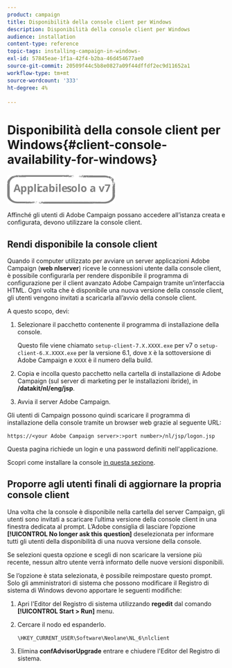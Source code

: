 ```yaml
---
product: campaign
title: Disponibilità della console client per Windows
description: Disponibilità della console client per Windows
audience: installation
content-type: reference
topic-tags: installing-campaign-in-windows-
exl-id: 57845eae-1f1a-42f4-b2ba-46d454677ae0
source-git-commit: 20509f44c5b8e0827a09f44dffdf2ec9d11652a1
workflow-type: tm+mt
source-wordcount: '333'
ht-degree: 4%

---
```


# Disponibilità della console client per Windows{#client-console-availability-for-windows}

![](../../assets/v7-only.svg)

Affinché gli utenti di Adobe Campaign possano accedere all’istanza creata e configurata, devono utilizzare la console client.

## Rendi disponibile la console client

Quando il computer utilizzato per avviare un server applicazioni Adobe Campaign (**web nlserver**) riceve le connessioni utente dalla console client, è possibile configurarla per rendere disponibile il programma di configurazione per il client avanzato Adobe Campaign tramite un’interfaccia HTML. Ogni volta che è disponibile una nuova versione della console client, gli utenti vengono invitati a scaricarla all’avvio della console client.

A questo scopo, devi:

1. Selezionare il pacchetto contenente il programma di installazione della console.

   Questo file viene chiamato `setup-client-7.X.XXXX.exe` per v7 o `setup-client-6.X.XXXX.exe` per la versione 6.1, dove `X` è la sottoversione di Adobe Campaign e `XXXX` è il numero della build.

1. Copia e incolla questo pacchetto nella cartella di installazione di Adobe Campaign (sul server di marketing per le installazioni ibride), in **/datakit/nl/eng/jsp**.
1. Avvia il server Adobe Campaign.

Gli utenti di Campaign possono quindi scaricare il programma di installazione della console tramite un browser web grazie al seguente URL:

```
https://<your Adobe Campaign server>:>port number>/nl/jsp/logon.jsp
```

Questa pagina richiede un login e una password definiti nell&#39;applicazione.

Scopri come installare la console [in questa sezione](../../installation/using/installing-the-client-console.md).

## Proporre agli utenti finali di aggiornare la propria console client

Una volta che la console è disponibile nella cartella del server Campaign, gli utenti sono invitati a scaricare l’ultima versione della console client in una finestra dedicata al prompt. L’Adobe consiglia di lasciare l’opzione **[!UICONTROL No longer ask this question]** deselezionata per informare tutti gli utenti della disponibilità di una nuova versione della console.

Se selezioni questa opzione e scegli di non scaricare la versione più recente, nessun altro utente verrà informato delle nuove versioni disponibili.

Se l’opzione è stata selezionata, è possibile reimpostare questo prompt. Solo gli amministratori di sistema che possono modificare il Registro di sistema di Windows devono apportare le seguenti modifiche:

1. Apri l&#39;Editor del Registro di sistema utilizzando **regedit** dal comando **[!UICONTROL Start > Run]** menu.
1. Cercare il nodo ed espanderlo.

   ```
   \HKEY_CURRENT_USER\Software\Neolane\NL_6\nlclient
   ```

1. Elimina **confAdvisorUpgrade** entrare e chiudere l&#39;Editor del Registro di sistema.

